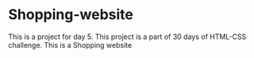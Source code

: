 # Shopping-website
This is a project for day 5. This project is a part of 30 days of HTML-CSS challenge. This is a Shopping website
